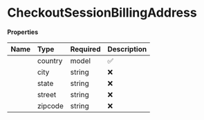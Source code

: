 # CheckoutSessionBillingAddress



**Properties**

| Name | Type | Required | Description |
| :-------- | :----------| :----------| :----------|
    | country | model | ✅ | ISO country code alpha2 variant |
    | city | string | ❌ | City name |
    | state | string | ❌ | State or province name |
    | street | string | ❌ | Street address including house number and unit/apartment if applicable |
    | zipcode | string | ❌ | Postal code or ZIP code |




<!-- This file was generated by liblab | https://liblab.com/ -->